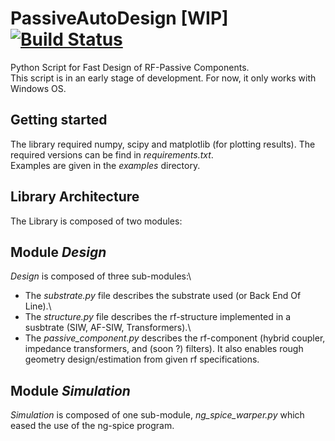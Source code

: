 # PassiveAutoDesign [WIP] [![Build Status](https://travis-ci.org/Patarimi/PassiveAutoDesign.svg?branch=master)](https://travis-ci.org/Patarimi/PassiveAutoDesign)
Python Script for Fast Design of RF-Passive Components.\
This script is in an early stage of development. For now, it only works with Windows OS.

Getting started
----
The library required numpy, scipy and matplotlib (for plotting results). The required versions can be find in _requirements.txt_.\
Examples are given in the _examples_ directory.

Library Architecture
----
The Library is composed of two modules:

Module *Design*
---
*Design* is composed of three sub-modules:\
- The _substrate.py_ file describes the substrate used (or Back End Of Line).\
- The _structure.py_ file describes the rf-structure implemented in a susbtrate (SIW, AF-SIW, Transformers).\
- The _passive_component.py_ describes the rf-component (hybrid coupler, impedance transformers, and (soon ?) filters). It also enables rough geometry design/estimation from given rf specifications.

Module *Simulation*
---
*Simulation* is composed of one sub-module, _ng_spice_warper.py_ which eased the use of the ng-spice program.
